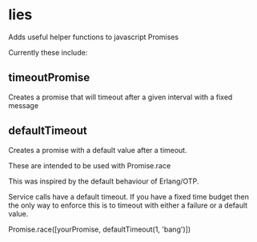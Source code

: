 # lies
Adds useful helper functions to javascript Promises

Currently these include:

## timeoutPromise

 Creates a promise that will timeout after a given interval with a fixed message

## defaultTimeout 

Creates a promise with a default value after a timeout.

These are intended to be used with Promise.race

This was inspired by the default behaviour of Erlang/OTP.

Service calls have a default timeout. If you have a fixed time budget then the only way to enforce this is to timeout with either a failure or a default value.

Promise.race([yourPromise, defaultTimeout(1, 'bang')])
